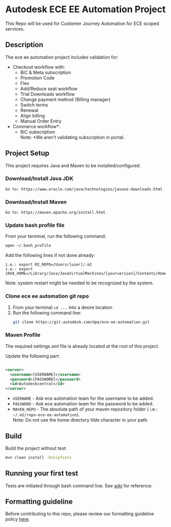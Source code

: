 # Autodesk ECE EE Automation Project

This Repo will be used for Customer Journey Automation for ECE scoped services.

## Description

The ece ee automation project includes validation for:

- Checkout workflow with:
    - BiC & Meta subscription
    - Promotion Code
    - Flex
    - Add/Reduce seat workflow
    - Trial Downloads workflow
    - Change payment method (Billing manager)
    - Switch terms
    - Renewal
    - Align billing
    - Manual Order Entry
- Commerce workflow*:
    - BiC subscription</br>
      Note: *We aren't validating subscription in portal.

## Project Setup

This project requires Java and Maven to be installed/configured.

### Download/Install Java JDK

```
Go to: https://www.oracle.com/java/technologies/javase-downloads.html
```

### Download/Install Maven

```
Go to: https://maven.apache.org/install.html
```

### Update bash profile file

From your terminal, run the following command:
```bash
open ~/.bash_profile
```
Add the following lines if not done already:
```
i.e.: export M2_REPO=/Users/[user]/.m2
i.e.: export JAVA_HOME=/Library/Java/JavaVirtualMachines/[yourversion]/Contents/Home
```

Note: system restart might be needed to be recognized by the system.

### Clone ece ee automation git repo

1. From your terminal `cd ...` into a desire location
2. Run the following command line:
    ```bash
    git clone https://git.autodesk.com/dpe/ece-ee-automation.git
    ```

### Maven Profile

The required settings.xml file is already located at the root of this project.

Update the following part:

```xml

<server>
  <username>[USERNAME]</username>
  <password>[PASSWORD]</password>
  <id>Autodeskcentral</id>
</server>
```

- `USERNAME` - Ask ece automation team for the username to be added.
- `PASSWORD` - Ask ece automation team for the password to be added.
- `MAVEN_REPO` - The absolute path of your maven repository folder (
  i.e.: `~/.m2/repo-ece-ee-automation`). <br /> Note: Do not use the home directory tilde character in
  your path.

## Build

Build the project without test:

```bash
mvn clean install -DskipTests
```

## Running your first test

Tests are initiated through bash command line.
See [wiki](https://wiki.autodesk.com/display/EFDE/PLATINUM+-+Platform+Automation+CLT+Tests+execution) for reference:

## Formatting guideline

Before contributing to this repo, please review our formatting guideline
policy [here](https://wiki.autodesk.com/display/EFDE/Project+formatter+and+checkstyle).